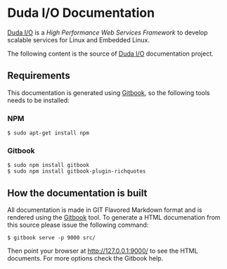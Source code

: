 # Duda I/O Documentation

[Duda I/O](http://duda.io) is a _High Performance Web Services Framework_ to develop scalable services for Linux and Embedded Linux.

The following content is the source of [Duda I/O](http://duda.io) documentation project.

## Requirements

This documentation is generated using [Gitbook](http://gitbook.io), so the following tools needs to be installed:

### NPM

```
$ sudo apt-get install npm
```

### Gitbook

```shell
$ sudo npm install gitbook
$ sudo npm install gitbook-plugin-richquotes
```

## How the documentation is built

All documentation is made in GIT Flavored Markdown format and is rendered using the [Gitbook](https://github.com/GitbookIO/gitbook) tool. To generate a HTML documenation from this source please issue the following command:

```shell
$ gitbook serve -p 9000 src/
```

Then point your browser at http://127.0.0.1:9000/ to see the HTML documents. For more options check the Gitbook help.
